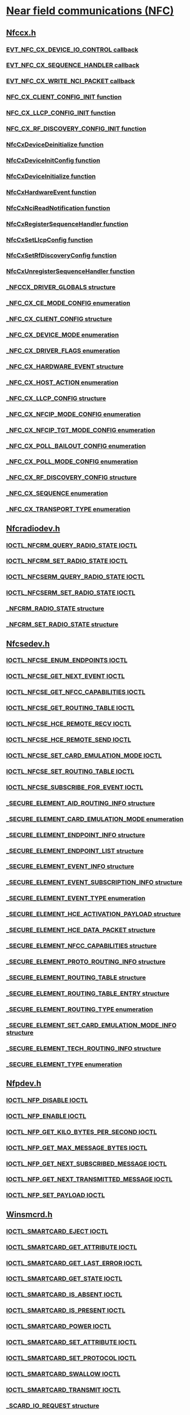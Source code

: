 # [Near field communications (NFC)](index.md)
## [Nfccx.h](../nfccx/index.md)
### [EVT_NFC_CX_DEVICE_IO_CONTROL callback](../nfccx/nc-nfccx-evt_nfc_cx_device_io_control.md)
### [EVT_NFC_CX_SEQUENCE_HANDLER callback](../nfccx/nc-nfccx-evt_nfc_cx_sequence_handler.md)
### [EVT_NFC_CX_WRITE_NCI_PACKET callback](../nfccx/nc-nfccx-evt_nfc_cx_write_nci_packet.md)
### [NFC_CX_CLIENT_CONFIG_INIT function](../nfccx/nf-nfccx-nfc_cx_client_config_init.md)
### [NFC_CX_LLCP_CONFIG_INIT function](../nfccx/nf-nfccx-nfc_cx_llcp_config_init.md)
### [NFC_CX_RF_DISCOVERY_CONFIG_INIT function](../nfccx/nf-nfccx-nfc_cx_rf_discovery_config_init.md)
### [NfcCxDeviceDeinitialize function](../nfccx/nf-nfccx-nfccxdevicedeinitialize.md)
### [NfcCxDeviceInitConfig function](../nfccx/nf-nfccx-nfccxdeviceinitconfig.md)
### [NfcCxDeviceInitialize function](../nfccx/nf-nfccx-nfccxdeviceinitialize.md)
### [NfcCxHardwareEvent function](../nfccx/nf-nfccx-nfccxhardwareevent.md)
### [NfcCxNciReadNotification function](../nfccx/nf-nfccx-nfccxncireadnotification.md)
### [NfcCxRegisterSequenceHandler function](../nfccx/nf-nfccx-nfccxregistersequencehandler.md)
### [NfcCxSetLlcpConfig function](../nfccx/nf-nfccx-nfccxsetllcpconfig.md)
### [NfcCxSetRfDiscoveryConfig function](../nfccx/nf-nfccx-nfccxsetrfdiscoveryconfig.md)
### [NfcCxUnregisterSequenceHandler function](../nfccx/nf-nfccx-nfccxunregistersequencehandler.md)
### [_NFCCX_DRIVER_GLOBALS structure](../nfccx/ns-nfccx-_nfccx_driver_globals.md)
### [_NFC_CX_CE_MODE_CONFIG enumeration](../nfccx/ne-nfccx-_nfc_cx_ce_mode_config.md)
### [_NFC_CX_CLIENT_CONFIG structure](../nfccx/ns-nfccx-_nfc_cx_client_config.md)
### [_NFC_CX_DEVICE_MODE enumeration](../nfccx/ne-nfccx-_nfc_cx_device_mode.md)
### [_NFC_CX_DRIVER_FLAGS enumeration](../nfccx/ne-nfccx-_nfc_cx_driver_flags.md)
### [_NFC_CX_HARDWARE_EVENT structure](../nfccx/ns-nfccx-_nfc_cx_hardware_event.md)
### [_NFC_CX_HOST_ACTION enumeration](../nfccx/ne-nfccx-_nfc_cx_host_action.md)
### [_NFC_CX_LLCP_CONFIG structure](../nfccx/ns-nfccx-_nfc_cx_llcp_config.md)
### [_NFC_CX_NFCIP_MODE_CONFIG enumeration](../nfccx/ne-nfccx-_nfc_cx_nfcip_mode_config.md)
### [_NFC_CX_NFCIP_TGT_MODE_CONFIG enumeration](../nfccx/ne-nfccx-_nfc_cx_nfcip_tgt_mode_config.md)
### [_NFC_CX_POLL_BAILOUT_CONFIG enumeration](../nfccx/ne-nfccx-_nfc_cx_poll_bailout_config.md)
### [_NFC_CX_POLL_MODE_CONFIG enumeration](../nfccx/ne-nfccx-_nfc_cx_poll_mode_config.md)
### [_NFC_CX_RF_DISCOVERY_CONFIG structure](../nfccx/ns-nfccx-_nfc_cx_rf_discovery_config.md)
### [_NFC_CX_SEQUENCE enumeration](../nfccx/ne-nfccx-_nfc_cx_sequence.md)
### [_NFC_CX_TRANSPORT_TYPE enumeration](../nfccx/ne-nfccx-_nfc_cx_transport_type.md)
## [Nfcradiodev.h](../nfcradiodev/index.md)
### [IOCTL_NFCRM_QUERY_RADIO_STATE IOCTL](../nfcradiodev/ni-nfcradiodev-ioctl_nfcrm_query_radio_state.md)
### [IOCTL_NFCRM_SET_RADIO_STATE IOCTL](../nfcradiodev/ni-nfcradiodev-ioctl_nfcrm_set_radio_state.md)
### [IOCTL_NFCSERM_QUERY_RADIO_STATE IOCTL](../nfcradiodev/ni-nfcradiodev-ioctl_nfcserm_query_radio_state.md)
### [IOCTL_NFCSERM_SET_RADIO_STATE IOCTL](../nfcradiodev/ni-nfcradiodev-ioctl_nfcserm_set_radio_state.md)
### [_NFCRM_RADIO_STATE structure](../nfcradiodev/ns-nfcradiodev-_nfcrm_radio_state.md)
### [_NFCRM_SET_RADIO_STATE structure](../nfcradiodev/ns-nfcradiodev-_nfcrm_set_radio_state.md)
## [Nfcsedev.h](../nfcsedev/index.md)
### [IOCTL_NFCSE_ENUM_ENDPOINTS IOCTL](../nfcsedev/ni-nfcsedev-ioctl_nfcse_enum_endpoints.md)
### [IOCTL_NFCSE_GET_NEXT_EVENT IOCTL](../nfcsedev/ni-nfcsedev-ioctl_nfcse_get_next_event.md)
### [IOCTL_NFCSE_GET_NFCC_CAPABILITIES IOCTL](../nfcsedev/ni-nfcsedev-ioctl_nfcse_get_nfcc_capabilities.md)
### [IOCTL_NFCSE_GET_ROUTING_TABLE IOCTL](../nfcsedev/ni-nfcsedev-ioctl_nfcse_get_routing_table.md)
### [IOCTL_NFCSE_HCE_REMOTE_RECV IOCTL](../nfcsedev/ni-nfcsedev-ioctl_nfcse_hce_remote_recv.md)
### [IOCTL_NFCSE_HCE_REMOTE_SEND IOCTL](../nfcsedev/ni-nfcsedev-ioctl_nfcse_hce_remote_send.md)
### [IOCTL_NFCSE_SET_CARD_EMULATION_MODE IOCTL](../nfcsedev/ni-nfcsedev-ioctl_nfcse_set_card_emulation_mode.md)
### [IOCTL_NFCSE_SET_ROUTING_TABLE IOCTL](../nfcsedev/ni-nfcsedev-ioctl_nfcse_set_routing_table.md)
### [IOCTL_NFCSE_SUBSCRIBE_FOR_EVENT IOCTL](../nfcsedev/ni-nfcsedev-ioctl_nfcse_subscribe_for_event.md)
### [_SECURE_ELEMENT_AID_ROUTING_INFO structure](../nfcsedev/ns-nfcsedev-_secure_element_aid_routing_info.md)
### [_SECURE_ELEMENT_CARD_EMULATION_MODE enumeration](../nfcsedev/ne-nfcsedev-_secure_element_card_emulation_mode.md)
### [_SECURE_ELEMENT_ENDPOINT_INFO structure](../nfcsedev/ns-nfcsedev-_secure_element_endpoint_info.md)
### [_SECURE_ELEMENT_ENDPOINT_LIST structure](../nfcsedev/ns-nfcsedev-_secure_element_endpoint_list.md)
### [_SECURE_ELEMENT_EVENT_INFO structure](../nfcsedev/ns-nfcsedev-_secure_element_event_info.md)
### [_SECURE_ELEMENT_EVENT_SUBSCRIPTION_INFO structure](../nfcsedev/ns-nfcsedev-_secure_element_event_subscription_info.md)
### [_SECURE_ELEMENT_EVENT_TYPE enumeration](../nfcsedev/ne-nfcsedev-_secure_element_event_type.md)
### [_SECURE_ELEMENT_HCE_ACTIVATION_PAYLOAD structure](../nfcsedev/ns-nfcsedev-_secure_element_hce_activation_payload.md)
### [_SECURE_ELEMENT_HCE_DATA_PACKET structure](../nfcsedev/ns-nfcsedev-_secure_element_hce_data_packet.md)
### [_SECURE_ELEMENT_NFCC_CAPABILITIES structure](../nfcsedev/ns-nfcsedev-_secure_element_nfcc_capabilities.md)
### [_SECURE_ELEMENT_PROTO_ROUTING_INFO structure](../nfcsedev/ns-nfcsedev-_secure_element_proto_routing_info.md)
### [_SECURE_ELEMENT_ROUTING_TABLE structure](../nfcsedev/ns-nfcsedev-_secure_element_routing_table.md)
### [_SECURE_ELEMENT_ROUTING_TABLE_ENTRY structure](../nfcsedev/ns-nfcsedev-_secure_element_routing_table_entry.md)
### [_SECURE_ELEMENT_ROUTING_TYPE enumeration](../nfcsedev/ne-nfcsedev-_secure_element_routing_type.md)
### [_SECURE_ELEMENT_SET_CARD_EMULATION_MODE_INFO structure](../nfcsedev/ns-nfcsedev-_secure_element_set_card_emulation_mode_info.md)
### [_SECURE_ELEMENT_TECH_ROUTING_INFO structure](../nfcsedev/ns-nfcsedev-_secure_element_tech_routing_info.md)
### [_SECURE_ELEMENT_TYPE enumeration](../nfcsedev/ne-nfcsedev-_secure_element_type.md)
## [Nfpdev.h](../nfpdev/index.md)
### [IOCTL_NFP_DISABLE IOCTL](../nfpdev/ni-nfpdev-ioctl_nfp_disable.md)
### [IOCTL_NFP_ENABLE IOCTL](../nfpdev/ni-nfpdev-ioctl_nfp_enable.md)
### [IOCTL_NFP_GET_KILO_BYTES_PER_SECOND IOCTL](../nfpdev/ni-nfpdev-ioctl_nfp_get_kilo_bytes_per_second.md)
### [IOCTL_NFP_GET_MAX_MESSAGE_BYTES IOCTL](../nfpdev/ni-nfpdev-ioctl_nfp_get_max_message_bytes.md)
### [IOCTL_NFP_GET_NEXT_SUBSCRIBED_MESSAGE IOCTL](../nfpdev/ni-nfpdev-ioctl_nfp_get_next_subscribed_message.md)
### [IOCTL_NFP_GET_NEXT_TRANSMITTED_MESSAGE IOCTL](../nfpdev/ni-nfpdev-ioctl_nfp_get_next_transmitted_message.md)
### [IOCTL_NFP_SET_PAYLOAD IOCTL](../nfpdev/ni-nfpdev-ioctl_nfp_set_payload.md)
## [Winsmcrd.h](../winsmcrd/index.md)
### [IOCTL_SMARTCARD_EJECT IOCTL](../winsmcrd/ni-winsmcrd-ioctl_smartcard_eject.md)
### [IOCTL_SMARTCARD_GET_ATTRIBUTE IOCTL](../winsmcrd/ni-winsmcrd-ioctl_smartcard_get_attribute.md)
### [IOCTL_SMARTCARD_GET_LAST_ERROR IOCTL](../winsmcrd/ni-winsmcrd-ioctl_smartcard_get_last_error.md)
### [IOCTL_SMARTCARD_GET_STATE IOCTL](../winsmcrd/ni-winsmcrd-ioctl_smartcard_get_state.md)
### [IOCTL_SMARTCARD_IS_ABSENT IOCTL](../winsmcrd/ni-winsmcrd-ioctl_smartcard_is_absent.md)
### [IOCTL_SMARTCARD_IS_PRESENT IOCTL](../winsmcrd/ni-winsmcrd-ioctl_smartcard_is_present.md)
### [IOCTL_SMARTCARD_POWER IOCTL](../winsmcrd/ni-winsmcrd-ioctl_smartcard_power.md)
### [IOCTL_SMARTCARD_SET_ATTRIBUTE IOCTL](../winsmcrd/ni-winsmcrd-ioctl_smartcard_set_attribute.md)
### [IOCTL_SMARTCARD_SET_PROTOCOL IOCTL](../winsmcrd/ni-winsmcrd-ioctl_smartcard_set_protocol.md)
### [IOCTL_SMARTCARD_SWALLOW IOCTL](../winsmcrd/ni-winsmcrd-ioctl_smartcard_swallow.md)
### [IOCTL_SMARTCARD_TRANSMIT IOCTL](../winsmcrd/ni-winsmcrd-ioctl_smartcard_transmit.md)
### [_SCARD_IO_REQUEST structure](../winsmcrd/ns-winsmcrd-_scard_io_request.md)
